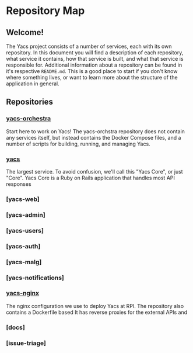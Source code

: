 # Repository Map

## Welcome!

The Yacs project consists of a number of services, each with its own repository.
In this document you will find a description of each repository, what service it contains, how that service is built, and what that service is responsible for.
Additional information about a repository can be found in it's respective  `README.md`.
This is a good place to start if you don't know where something lives, or want to learn more about the structure of the application in general.

## Repositories

### [yacs-orchestra](https://github.com/yacs-rcos/yacs)

Start here to work on Yacs!
The yacs-orchstra repository does not contain any services itself, but instead contains the Docker Compose files, and a number of scripts for building, running, and managing Yacs.

### [yacs](https://github.com/yacs-rcos/yacs)

The largest service.
To avoid confusion, we'll call this "Yacs Core", or just "Core".
Yacs Core is a Ruby on Rails application that handles most API responses

### [yacs-web]

### [yacs-admin]

### [yacs-users]

### [yacs-auth]

### [yacs-malg]

### [yacs-notifications]

### [yacs-nginx](https://github.com/yacs-rcos/yacs-nginx)

The nginx configuration we use to deploy Yacs at RPI.
The repository also contains a Dockerfile based
It has reverse proxies for the external APIs and 



### [docs]

### [issue-triage]

